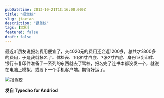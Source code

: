 ```yaml
---
pubDatetime: 2013-10-21T18:16:00.000Z
title: "报驾校"
slug: jiaxiao
description: "报驾校"
tags: [驾照]
featured: false
draft: false
---
```


最近听朋友说报名费用便宜了，交4020元的费用还会返1200多，总共才2800多的费用，于是我就报名了。体检表、10张1寸白底、2张2寸白底、身份证复印件、银行卡复印件准备了一系列的东西就去了驾校，报名完了连书本都没发一个，就说在电脑上模拟，或者下一个手机客户端。期待好运了。

![报驾校](/images/4234522477.jpg)

**发自 Typecho for Andriod**
